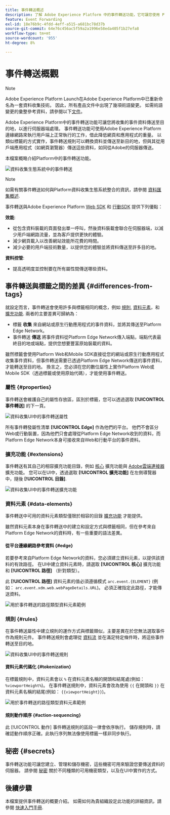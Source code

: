 ```yaml
---
title: 事件轉送概述
description: 了解 Adobe Experience Platform 中的事件轉送功能，它可讓您使用 Platform Edge Network 執行工作，而不變更標記實施。
feature: Event Forwarding
exl-id: 18e76b9c-4fdd-4eff-a515-a681bc78d37b
source-git-commit: 64e76c456ac5f59a2a1996e58eda405f1b27efa8
workflow-type: tm+mt
source-wordcount: '955'
ht-degree: 8%

---
```


# 事件轉送概觀

>[!NOTE]
>
>Adobe Experience Platform Launch在Adobe Experience Platform中已重新命名為一套資料收集技術。 因此，所有產品文件中出現了幾項術語變更。 如需術語變更的彙整參考資料，請參閱以下[文件](../../term-updates.md)。

Adobe Experience Platform中的事件轉送功能可讓您將收集的事件資料傳送至目的地，以進行伺服器端處理。 事件轉送功能可使用Adobe Experience Platform邊緣網路來執行用戶端上正常執行的工作，借此降低網頁和應用程式的重量。 以類似標籤的方式實作，事件轉送規則可以轉換資料並傳送至新目的地，但與其從用戶端應用程式（如網頁瀏覽器）傳送這些資料，如同從Adobe的伺服器傳送。

本檔案概略介紹Platform中的事件轉送功能。

![資料收集生態系統中的事件轉送](../../../collection/images/home/event-forwarding.png)

>[!NOTE]
>
>如需有關事件轉送如何與Platform資料收集生態系統整合的資訊，請參閱 [資料匯集概述](../../../collection/home.md).

事件轉送與Adobe Experience Platform [Web SDK](../../../edge/home.md) 和 [行動SDK](https://aep-sdks.gitbook.io/docs/) 提供下列優點：

**效能**:

* 從包含資料裝載的頁面發出單一呼叫，然後資料裝載會聯合在伺服器端，以減少用戶端網路流量，並為客戶提供更快的體驗。
* 減少網頁載入以改善網站效能所花費的時間。
* 減少必要的用戶端技術數量，以提供您的體驗並將資料傳送至許多目的地。

**資料控管**:

* 提高透明度並控制要在所有屬性間傳送哪些資料。

## 事件轉送與標籤之間的差異 {#differences-from-tags}

就設定而言，事件轉送會使用許多與標籤相同的概念，例如 [規則](../managing-resources/rules.md), [資料元素](../managing-resources/data-elements.md)，和 [擴充功能](../managing-resources/extensions/overview.md). 兩者的主要差異可歸納為：

* 標籤 **收集** 來自網站或原生行動應用程式的事件資料，並將其傳送至Platform Edge Network。
* 事件轉送 **傳送** 將事件資料從Platform Edge Network傳入端點，端點代表最終目的地或端點，提供您想要豐富原始裝載的資料。

雖然標籤會使用Platform Web和Mobile SDK直接從您的網站或原生行動應用程式收集事件資料，但事件轉送需要已透過Platform Edge Network傳送的事件資料，才能轉送至目的地。 換言之，您必須在您的數位屬性上實作Platform Web或Mobile SDK（透過標籤或使用原始代碼），才能使用事件轉送。

### 屬性 {#properties}

事件轉送會維護自己的屬性存放區，區別於標籤，您可以透過選取 **[!UICONTROL 事件轉送]** 的下一頁。

![資料收集UI中的事件轉送屬性](../../images/ui/event-forwarding/overview/properties.png)

所有事件轉發屬性清單 **[!UICONTROL Edge]** 作為他們的平台。 他們不會區分Web或行動裝置，因為他們只會處理從Platform Edge Network收到的資料，而Platform Edge Network本身可接收來自Web和行動平台的事件資料。

### 擴充功能 {#extensions}

事件轉送有其自己的相容擴充功能目錄，例如 [核心](../../extensions/web/core/event-forwarding.md) 擴充功能與 [Adobe雲端連接器](../../extensions/web/cloud-connector/overview.md) 擴充功能。 您可以在UI中，透過選取 **[!UICONTROL 擴充功能]** 在左側導覽器中，隨後 **[!UICONTROL 目錄]**.

![資料收集UI中的事件轉送擴充功能](../../images/ui/event-forwarding/overview/extensions.png)

### 資料元素 {#data-elements}

事件轉送中可用的資料元素類型僅限於相容的目錄 [擴充功能](#extensions) 才能提供。

雖然資料元素本身在事件轉送中的建立和設定方式與標籤相同，但在參考來自Platform Edge Network的資料時，有一些重要的語法差異。

#### 從平台邊緣網路參考資料 {#edge}

若要參考來自Platform Edge Network的資料，您必須建立資料元素，以提供該資料的有效路徑。 在UI中建立資料元素時，請選取 **[!UICONTROL 核心]** 擴充功能和 **[!UICONTROL 路徑]** （針對類型）。

此 **[!UICONTROL 路徑]** 資料元素的值必須遵循模式 `arc.event.{ELEMENT}` (例如： `arc.event.xdm.web.webPageDetails.URL`)。 必須正確指定此路徑，才能傳送資料。

![用於事件轉送的路徑類型資料元素範例](../../images/ui/event-forwarding/overview/data-reference.png)

### 規則 {#rules}

在事件轉送屬性中建立規則的運作方式與標籤類似，主要差異在於您無法選取事件作為規則元件。 事件轉送規則會處理從 [資料流](../../../edge/fundamentals/datastreams.md) 並在滿足特定條件時，將這些事件轉送至目的地。

![資料收集UI中的事件轉送規則](../../images/ui/event-forwarding/overview/rules.png)

#### 資料元素代碼化 {#tokenization}

在標籤規則中，資料元素會以 `%` 在資料元素名稱的開頭和結尾處(例如： `%viewportHeight%`)。 在事件轉送規則中，資料元素會改為使用 `{{` 在開頭和 `}}` 在資料元素名稱的結尾(例如： `{{viewportHeight}}`)。

![用於事件轉送的路徑類型資料元素範例](../../images/ui/event-forwarding/overview/tokenization.png)

#### 規則動作順序 {#action-sequencing}

此 [!UICONTROL 動作] 事件轉送規則的區段一律會依序執行。 儲存規則時，請確認動作順序正確。此執行序列無法像使用標籤一樣非同步執行。

## 秘密 {#secrets}

事件轉送功能可讓您建立、管理和儲存機密，這些機密可用來驗證您要傳送資料的伺服器。 請參閱 [秘密](./secrets.md) 關於不同種類的可用機密類型，以及在UI中實作的方式。

## 後續步驟

本檔案提供事件轉送的概要介紹。 如需如何為貴組織設定此功能的詳細資訊，請參閱 [快速入門手冊](./getting-started.md).
